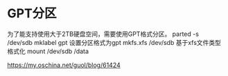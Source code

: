 ﻿# GPT分区
为了能支持使用大于2TB硬盘空间，需要使用GPT格式分区。
parted -s /dev/sdb mklabel gpt 设置分区格式为gpt
mkfs.xfs /dev/sdb 基于xfs文件类型格式化
mount /dev/sdb /data

https://my.oschina.net/guol/blog/61424




 

